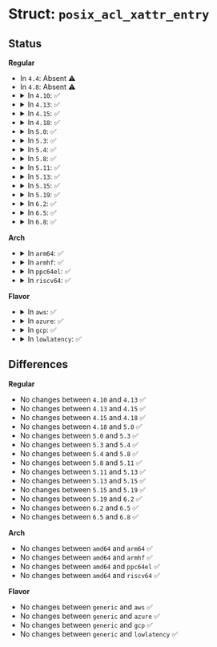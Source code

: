 # Struct: <code>posix_acl_xattr_entry</code>

## Status
<b>Regular</b>
<ul>
<li>
In <code>4.4</code>: Absent ⚠️
</li>
<li>
In <code>4.8</code>: Absent ⚠️
</li>
<li>
<details>
<summary>In <code>4.10</code>: ✅</summary>

```c
struct posix_acl_xattr_entry {
    __le16 e_tag;
    __le16 e_perm;
    __le32 e_id;
};
```
</details>
</li>
<li>
<details>
<summary>In <code>4.13</code>: ✅</summary>

```c
struct posix_acl_xattr_entry {
    __le16 e_tag;
    __le16 e_perm;
    __le32 e_id;
};
```
</details>
</li>
<li>
<details>
<summary>In <code>4.15</code>: ✅</summary>

```c
struct posix_acl_xattr_entry {
    __le16 e_tag;
    __le16 e_perm;
    __le32 e_id;
};
```
</details>
</li>
<li>
<details>
<summary>In <code>4.18</code>: ✅</summary>

```c
struct posix_acl_xattr_entry {
    __le16 e_tag;
    __le16 e_perm;
    __le32 e_id;
};
```
</details>
</li>
<li>
<details>
<summary>In <code>5.0</code>: ✅</summary>

```c
struct posix_acl_xattr_entry {
    __le16 e_tag;
    __le16 e_perm;
    __le32 e_id;
};
```
</details>
</li>
<li>
<details>
<summary>In <code>5.3</code>: ✅</summary>

```c
struct posix_acl_xattr_entry {
    __le16 e_tag;
    __le16 e_perm;
    __le32 e_id;
};
```
</details>
</li>
<li>
<details>
<summary>In <code>5.4</code>: ✅</summary>

```c
struct posix_acl_xattr_entry {
    __le16 e_tag;
    __le16 e_perm;
    __le32 e_id;
};
```
</details>
</li>
<li>
<details>
<summary>In <code>5.8</code>: ✅</summary>

```c
struct posix_acl_xattr_entry {
    __le16 e_tag;
    __le16 e_perm;
    __le32 e_id;
};
```
</details>
</li>
<li>
<details>
<summary>In <code>5.11</code>: ✅</summary>

```c
struct posix_acl_xattr_entry {
    __le16 e_tag;
    __le16 e_perm;
    __le32 e_id;
};
```
</details>
</li>
<li>
<details>
<summary>In <code>5.13</code>: ✅</summary>

```c
struct posix_acl_xattr_entry {
    __le16 e_tag;
    __le16 e_perm;
    __le32 e_id;
};
```
</details>
</li>
<li>
<details>
<summary>In <code>5.15</code>: ✅</summary>

```c
struct posix_acl_xattr_entry {
    __le16 e_tag;
    __le16 e_perm;
    __le32 e_id;
};
```
</details>
</li>
<li>
<details>
<summary>In <code>5.19</code>: ✅</summary>

```c
struct posix_acl_xattr_entry {
    __le16 e_tag;
    __le16 e_perm;
    __le32 e_id;
};
```
</details>
</li>
<li>
<details>
<summary>In <code>6.2</code>: ✅</summary>

```c
struct posix_acl_xattr_entry {
    __le16 e_tag;
    __le16 e_perm;
    __le32 e_id;
};
```
</details>
</li>
<li>
<details>
<summary>In <code>6.5</code>: ✅</summary>

```c
struct posix_acl_xattr_entry {
    __le16 e_tag;
    __le16 e_perm;
    __le32 e_id;
};
```
</details>
</li>
<li>
<details>
<summary>In <code>6.8</code>: ✅</summary>

```c
struct posix_acl_xattr_entry {
    __le16 e_tag;
    __le16 e_perm;
    __le32 e_id;
};
```
</details>
</li>
</ul>
<b>Arch</b>
<ul>
<li>
<details>
<summary>In <code>arm64</code>: ✅</summary>

```c
struct posix_acl_xattr_entry {
    __le16 e_tag;
    __le16 e_perm;
    __le32 e_id;
};
```
</details>
</li>
<li>
<details>
<summary>In <code>armhf</code>: ✅</summary>

```c
struct posix_acl_xattr_entry {
    __le16 e_tag;
    __le16 e_perm;
    __le32 e_id;
};
```
</details>
</li>
<li>
<details>
<summary>In <code>ppc64el</code>: ✅</summary>

```c
struct posix_acl_xattr_entry {
    __le16 e_tag;
    __le16 e_perm;
    __le32 e_id;
};
```
</details>
</li>
<li>
<details>
<summary>In <code>riscv64</code>: ✅</summary>

```c
struct posix_acl_xattr_entry {
    __le16 e_tag;
    __le16 e_perm;
    __le32 e_id;
};
```
</details>
</li>
</ul>
<b>Flavor</b>
<ul>
<li>
<details>
<summary>In <code>aws</code>: ✅</summary>

```c
struct posix_acl_xattr_entry {
    __le16 e_tag;
    __le16 e_perm;
    __le32 e_id;
};
```
</details>
</li>
<li>
<details>
<summary>In <code>azure</code>: ✅</summary>

```c
struct posix_acl_xattr_entry {
    __le16 e_tag;
    __le16 e_perm;
    __le32 e_id;
};
```
</details>
</li>
<li>
<details>
<summary>In <code>gcp</code>: ✅</summary>

```c
struct posix_acl_xattr_entry {
    __le16 e_tag;
    __le16 e_perm;
    __le32 e_id;
};
```
</details>
</li>
<li>
<details>
<summary>In <code>lowlatency</code>: ✅</summary>

```c
struct posix_acl_xattr_entry {
    __le16 e_tag;
    __le16 e_perm;
    __le32 e_id;
};
```
</details>
</li>
</ul>

## Differences
<b>Regular</b>
<ul>
<li>
No changes between <code>4.10</code> and <code>4.13</code> ✅
</li>
<li>
No changes between <code>4.13</code> and <code>4.15</code> ✅
</li>
<li>
No changes between <code>4.15</code> and <code>4.18</code> ✅
</li>
<li>
No changes between <code>4.18</code> and <code>5.0</code> ✅
</li>
<li>
No changes between <code>5.0</code> and <code>5.3</code> ✅
</li>
<li>
No changes between <code>5.3</code> and <code>5.4</code> ✅
</li>
<li>
No changes between <code>5.4</code> and <code>5.8</code> ✅
</li>
<li>
No changes between <code>5.8</code> and <code>5.11</code> ✅
</li>
<li>
No changes between <code>5.11</code> and <code>5.13</code> ✅
</li>
<li>
No changes between <code>5.13</code> and <code>5.15</code> ✅
</li>
<li>
No changes between <code>5.15</code> and <code>5.19</code> ✅
</li>
<li>
No changes between <code>5.19</code> and <code>6.2</code> ✅
</li>
<li>
No changes between <code>6.2</code> and <code>6.5</code> ✅
</li>
<li>
No changes between <code>6.5</code> and <code>6.8</code> ✅
</li>
</ul>
<b>Arch</b>
<ul>
<li>
No changes between <code>amd64</code> and <code>arm64</code> ✅
</li>
<li>
No changes between <code>amd64</code> and <code>armhf</code> ✅
</li>
<li>
No changes between <code>amd64</code> and <code>ppc64el</code> ✅
</li>
<li>
No changes between <code>amd64</code> and <code>riscv64</code> ✅
</li>
</ul>
<b>Flavor</b>
<ul>
<li>
No changes between <code>generic</code> and <code>aws</code> ✅
</li>
<li>
No changes between <code>generic</code> and <code>azure</code> ✅
</li>
<li>
No changes between <code>generic</code> and <code>gcp</code> ✅
</li>
<li>
No changes between <code>generic</code> and <code>lowlatency</code> ✅
</li>
</ul>
